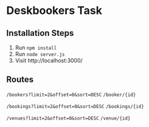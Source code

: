 # Deskbookers Task

## Installation Steps

1. Run `npm install`
2. Run `node server.js`
3. Visit http://localhost:3000/

## Routes

`/bookers?limit=2&offset=0&sort=DESC`
`/booker/{id}`

`/bookings?limit=2&offset=0&sort=DESC`
`/bookings/{id}`

`/venues?limit=2&offset=0&sort=DESC`
`/venue/{id}`

